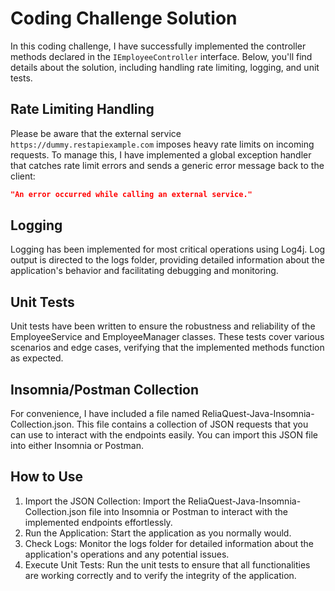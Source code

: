 # Coding Challenge Solution

In this coding challenge, I have successfully implemented the controller methods declared in the `IEmployeeController` interface. Below, you'll find details about the solution, including handling rate limiting, logging, and unit tests.

## Rate Limiting Handling

Please be aware that the external service `https://dummy.restapiexample.com` imposes heavy rate limits on incoming requests. To manage this, I have implemented a global exception handler that catches rate limit errors and sends a generic error message back to the client:

```json
"An error occurred while calling an external service."
```

## Logging

Logging has been implemented for most critical operations using Log4j. Log output is directed to the logs folder, providing detailed information about the application's behavior and facilitating debugging and monitoring.

## Unit Tests

Unit tests have been written to ensure the robustness and reliability of the EmployeeService and EmployeeManager classes. These tests cover various scenarios and edge cases, verifying that the implemented methods function as expected.

## Insomnia/Postman Collection

For convenience, I have included a file named ReliaQuest-Java-Insomnia-Collection.json. This file contains a collection of JSON requests that you can use to interact with the endpoints easily. You can import this JSON file into either Insomnia or Postman.

## How to Use
1. Import the JSON Collection: Import the ReliaQuest-Java-Insomnia-Collection.json file into Insomnia or Postman to interact with the implemented endpoints effortlessly.
2. Run the Application: Start the application as you normally would.
3. Check Logs: Monitor the logs folder for detailed information about the application's operations and any potential issues.
4. Execute Unit Tests: Run the unit tests to ensure that all functionalities are working correctly and to verify the integrity of the application.